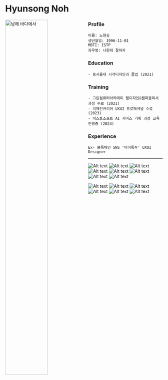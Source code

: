 # Hyunsong Noh

<img src="https://mblogthumb-phinf.pstatic.net/MjAyNDAxMDdfMjcx/MDAxNzA0NjI4MTE2Njcx.Xr-xeR_KhXWrBn1lKWe2cnj6aTecPUIlJSSz0q1LY_kg.DcQg5_dYJmC90PVQaaGfANJX-2S0TrfLtfeQX7HXS-8g.JPEG.qlrqod527/IMG_6206.JPG?type=w800" width="52%" height="54%" alt="남해 바다에서" align="left"></img> 

### Profile
```
이름: 노현송   
생년월일: 1996-11-01   
MBTI: ISTP
좌우명: 나한테 잘하자     
```
### Education
```
- 동서울대 시각디자인과 졸업 (2021)
```
### Training
```
- 그린컴퓨터아카데미 웹디자인&웹퍼블리셔 과정 수료 (2021)
- 리메인커리어 UXUI 프로페셔널 수료 (2023)
- 이스트소프트 AI 서비스 기획 과정 교육 진행중 (2024)
```

### Experience
```
Ex- 블록체인 SNS '아이톡투' UXUI Designer
```

------------

![Alt text](https://img.shields.io/badge/Figma-F24E1E?style=for-the-badge&logo=figma&logoColor=white)
![Alt text](https://img.shields.io/badge/Adobe%20XD-470137?style=for-the-badge&logo=Adobe%20XD&logoColor=#FF61F6)
![Alt text](https://img.shields.io/badge/Adobe%20Photoshop-31A8FF?style=for-the-badge&logo=Adobe%20Photoshop&logoColor=black)
![Alt text](https://img.shields.io/badge/Adobe%20Illustrator-FF9A00?style=for-the-badge&logo=adobe%20illustrator&logoColor=white)
![Alt text](https://img.shields.io/badge/Adobe%20InDesign-FF3366?style=for-the-badge&logo=Adobe%20InDesign&logoColor=white)
![Alt text](https://img.shields.io/badge/Adobe%20after%20affects-CF96FD?style=for-the-badge&logo=Adobe%20after%20effects&logoColor=393665)
![Alt text](https://img.shields.io/badge/HTML5-E34F26?style=for-the-badge&logo=html5&logoColor=white)
![Alt text](https://img.shields.io/badge/CSS3-1572B6?style=for-the-badge&logo=css3&logoColor=white)

![Alt text](https://img.shields.io/badge/Notion-000000?style=for-the-badge&logo=notion&logoColor=white)
![Alt text](https://img.shields.io/badge/LinkedIn-0077B5?style=for-the-badge&logo=linkedin&logoColor=white)
![Alt text](https://img.shields.io/badge/Google_Cloud-4285F4?style=for-the-badge&logo=google-cloud&logoColor=white)
![Alt text](https://img.shields.io/badge/Spotify-1ED760?&style=for-the-badge&logo=spotify&logoColor=white)
![Alt text](https://img.shields.io/badge/YouTube-FF0000?style=for-the-badge&logo=youtube&logoColor=white)
![Alt text](https://img.shields.io/badge/McDonald's-FBC817?style=for-the-badge&logo=McDonald's&logoColor=white)



